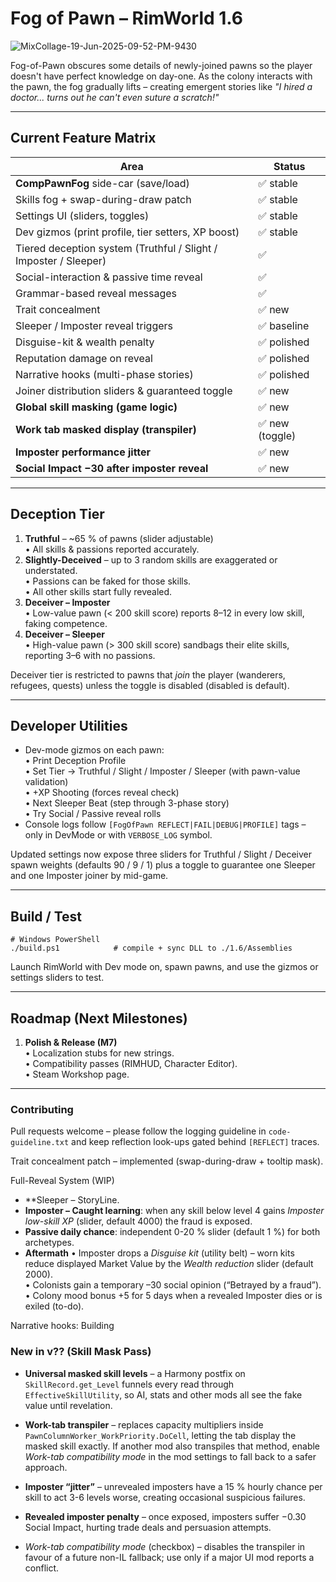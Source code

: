 # Fog of Pawn – RimWorld 1.6
![MixCollage-19-Jun-2025-09-52-PM-9430](https://github.com/user-attachments/assets/aa75c507-20b9-4010-b0d9-217567e7c19c)

Fog-of-Pawn obscures some details of newly-joined pawns so the player doesn't have perfect knowledge on day-one.  As the colony interacts with the pawn, the fog gradually lifts – creating emergent stories like *"I hired a doctor... turns out he can't even suture a scratch!"*  

---
## Current Feature Matrix
| Area | Status |
|------|--------|
| **CompPawnFog** side-car (save/load) | ✅ stable |
| Skills fog + swap-during-draw patch | ✅ stable |
| Settings UI (sliders, toggles) | ✅ stable |
| Dev gizmos (print profile, tier setters, XP boost) | ✅ stable |
| Tiered deception system (Truthful / Slight / Imposter / Sleeper) | ✅ |
| Social-interaction & passive time reveal | ✅ |
| Grammar-based reveal messages | ✅ |
| Trait concealment | ✅ new |
| Sleeper / Imposter reveal triggers | ✅ baseline |
| Disguise-kit & wealth penalty | ✅ polished |
| Reputation damage on reveal | ✅ polished |
| Narrative hooks (multi-phase stories) | ✅ polished |
| Joiner distribution sliders & guaranteed toggle | ✅ new |
| **Global skill masking (game logic)** | ✅ new |
| **Work tab masked display (transpiler)** | ✅ new (toggle) |
| **Imposter performance jitter** | ✅ new |
| **Social Impact −30 after imposter reveal** | ✅ new |

---
## Deception Tier
1. **Truthful** – ~65 % of pawns (slider adjustable)  
   • All skills & passions reported accurately.
2. **Slightly-Deceived** – up to 3 random skills are exaggerated or understated.  
   • Passions can be faked for those skills.  
   • All other skills start fully revealed.
3. **Deceiver – Imposter**  
   • Low-value pawn (< 200 skill score) reports 8–12 in every low skill, faking competence.  
4. **Deceiver – Sleeper**  
   • High-value pawn (> 300 skill score) sandbags their elite skills, reporting 3–6 with no passions.

Deceiver tier is restricted to pawns that *join* the player (wanderers, refugees, quests) unless the toggle is disabled (disabled is default).

---
## Developer Utilities
* Dev-mode gizmos on each pawn:  
  • Print Deception Profile  
  • Set Tier → Truthful / Slight / Imposter / Sleeper (with pawn-value validation)  
  • +XP Shooting (forces reveal check)  
  • Next Sleeper Beat (step through 3-phase story)  
  • Try Social / Passive reveal rolls
* Console logs follow `[FogOfPawn REFLECT|FAIL|DEBUG|PROFILE]` tags – only in DevMode or with `VERBOSE_LOG` symbol.

Updated settings now expose three sliders for Truthful / Slight / Deceiver spawn weights (defaults 90 / 9 / 1) plus a toggle to guarantee one Sleeper and one Imposter joiner by mid-game.

---
## Build / Test
```
# Windows PowerShell
./build.ps1            # compile + sync DLL to ./1.6/Assemblies
```
Launch RimWorld with Dev mode on, spawn pawns, and use the gizmos or settings sliders to test.

---
## Roadmap (Next Milestones)
1. **Polish & Release (M7)**  
   • Localization stubs for new strings.  
   • Compatibility passes (RIMHUD, Character Editor).  
   • Steam Workshop page.

---
### Contributing
Pull requests welcome – please follow the logging guideline in `code-guideline.txt` and keep reflection look-ups gated behind `[REFLECT]` traces. 

Trait concealment patch – implemented (swap-during-draw + tooltip mask).

Full-Reveal System (WIP)
* **Sleeper – StoryLine.
* **Imposter – Caught learning**: when any skill below level 4 gains *Imposter low-skill XP* (slider, default 4000) the fraud is exposed.
* **Passive daily chance**: independent 0-20 % slider (default 1 %) for both archetypes.
* **Aftermath**
  • Imposter drops a *Disguise kit* (utility belt) – worn kits reduce displayed Market Value by the *Wealth reduction* slider (default 2000).  
  • Colonists gain a temporary –30 social opinion (“Betrayed by a fraud”).  
  • Colony mood bonus +5 for 5 days when a revealed Imposter dies or is exiled (to-do).

Narrative hooks:  Building

### New in v?? (Skill Mask Pass)

* **Universal masked skill levels** – a Harmony postfix on `SkillRecord.get_Level` funnels every read through `EffectiveSkillUtility`, so AI, stats and other mods all see the fake value until revelation.
* **Work-tab transpiler** – replaces capacity multipliers inside `PawnColumnWorker_WorkPriority.DoCell`, letting the tab display the masked skill exactly.  If another mod also transpiles that method, enable *Work-tab compatibility mode* in the mod settings to fall back to a safer approach.
* **Imposter “jitter”** – unrevealed imposters have a 15 % hourly chance per skill to act 3-6 levels worse, creating occasional suspicious failures.
* **Revealed imposter penalty** – once exposed, imposters suffer −0.30 Social Impact, hurting trade deals and persuasion attempts.


* *Work-tab compatibility mode* (checkbox) – disables the transpiler in favour of a future non-IL fallback; use only if a major UI mod reports a conflict.
